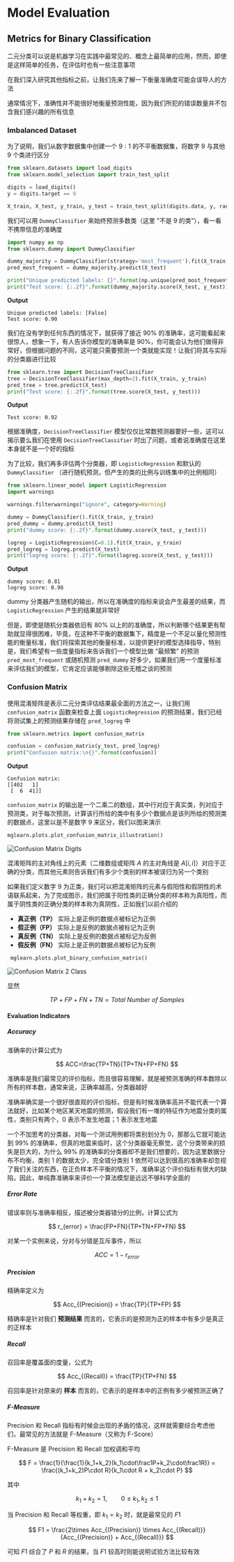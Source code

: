 # Model Evaluation

## Metrics for Binary Classification

二元分类可以说是机器学习在实践中最常见的、概念上最简单的应用，然而，即使是这样简单的任务，在评估时也有一些注意事项

在我们深入研究其他指标之前，让我们先来了解一下衡量准确度可能会误导人的方法

通常情况下，准确性并不能很好地衡量预测性能，因为我们所犯的错误数量并不包含我们感兴趣的所有信息

### Imbalanced Dataset

为了说明，我们从数字数据集中创建一个 $9:1$ 的不平衡数据集，将数字 $9$ 与其他 $9$ 个类进行区分

```python
from sklearn.datasets import load_digits
from sklearn.model_selection import train_test_split

digits = load_digits()
y = digits.target == 9

X_train, X_test, y_train, y_test = train_test_split(digits.data, y, random_state=0)
```

我们可以用 `DummyClassifier` 来始终预测多数类（这里 "不是 $9$ 的类"），看一看不携带信息的准确度

```python
import numpy as np
from sklearn.dummy import DummyClassifier

dummy_majority = DummyClassifier(strategy='most_frequent').fit(X_train, y_train)
pred_most_frequent = dummy_majority.predict(X_test)

print("Unique predicted labels: {}".format(np.unique(pred_most_frequent)))
print("Test score: {:.2f}".format(dummy_majority.score(X_test, y_test)))
```

**Output**

```console
Unique predicted labels: [False]
Test score: 0.90
```

我们在没有学到任何东西的情况下，就获得了接近 $90\%$ 的准确率，这可能看起来很惊人，想象一下，有人告诉你模型的准确率是 $90\%$，你可能会认为他们做得非常好，但根据问题的不同，这可能只需要预测一个类就能实现！让我们将其与实际的分类器进行比较

```python
from sklearn.tree import DecisionTreeClassifier
tree = DecisionTreeClassifier(max_depth=2).fit(X_train, y_train)
pred_tree = tree.predict(X_test)
print("Test score: {:.2f}".format(tree.score(X_test, y_test)))
```

**Output**

```console
Test score: 0.92
```

根据准确度，`DecisionTreeClassifier` 模型仅仅比常数预测器要好一些，这可以揭示要么我们在使用 `DecisionTreeClassifier` 时出了问题，或者说准确度在这里本身就不是一个好的指标

为了比较，我们再多评估两个分类器，即 `LogisticRegression` 和默认的 `DummyClassifier` （进行随机预测，但产生的类的比例与训练集中的比例相同）

```python
from sklearn.linear_model import LogisticRegression
import warnings

warnings.filterwarnings("ignore", category=Warning)

dummy = DummyClassifier().fit(X_train, y_train)
pred_dummy = dummy.predict(X_test)
print("dummy score: {:.2f}".format(dummy.score(X_test, y_test)))

logreg = LogisticRegression(C=0.1).fit(X_train, y_train)
pred_logreg = logreg.predict(X_test)
print("logreg score: {:.2f}".format(logreg.score(X_test, y_test)))
```

**Output**

```console
dummy score: 0.81
logreg score: 0.98
```

dummy 分类器产生随机的输出，所以在准确度的指标来说会产生最差的结果，而 `LogisticRegression` 产生的结果就非常好

但是，即使是随机分类器依旧有 $80\%$ 以上的的准确度，所以判断哪个结果更有帮助就显得很困难，毕竟，在这种不平衡的数据集下，精度是一个不足以量化预测性能的衡量标准，我们将探索其他的衡量标准，以提供更好的模型选择指导，特别是，我们希望有一些度量指标来告诉我们一个模型比做 “最频繁” 的预测 `pred_most_frequent` 或随机预测 `pred_dummy` 好多少，如果我们用一个度量标准来评估我们的模型，它肯定应该能够剔除这些无稽之谈的预测

### Confusion Matrix

使用混淆矩阵是表示二元分类评估结果最全面的方法之一，让我们用 `confusion_matrix` 函数来检查上面 `LogisticRegression` 的预测结果，我们已经将测试集上的预测结果存储在 `pred_logreg` 中

```python
from sklearn.metrics import confusion_matrix

confusion = confusion_matrix(y_test, pred_logreg)
print("Confusion matrix:\n{}".format(confusion))
```

**Output**

```console
Confusion matrix:
[[402   1]
 [  6  41]]
```

`confusion_matrix` 的输出是一个二乘二的数组，其中行对应于真实类，列对应于预测类，对于每次预测，计算该行所给的类中有多少个数据点是该列所给的预测类的数据点，这里以是不是数字 $9$ 来区分，我们以图来演示

```python
mglearn.plots.plot_confusion_matrix_illustration()
```

![Confusion Matrix Digits](figures/l20/l20-Confusion-Matrix-Digits.png)

混淆矩阵的主对角线上的元素（二维数组或矩阵 $A$ 的主对角线是 $A[i,i]$）对应于正确的分类，而其他元素则告诉我们有多少个类别的样本被误归为另一个类别

如果我们定义数字 $9$ 为正类，我们可以把混淆矩阵的元素与假阳性和假阴性的术语联系起来，为了完成图示，我们把属于阳性类的正确分类的样本称为真阳性，而属于阴性类的正确分类的样本称为真阴性，正如我们以前介绍的

- **真正例（TP）** 实际上是正例的数据点被标记为正例
- **假正例（FP）** 实际上是反例的数据点被标记为正例
- **真反例（TN）** 实际上是反例的数据点被标记为反例
- **假反例（FN）** 实际上是正例的数据点被标记为反例

```python
 mglearn.plots.plot_binary_confusion_matrix()
```

![Confusion Matrix 2 Class](figures/l20/l20-Confusion-Matrix-2-Class.png)

显然

$$
TP + FP + FN + TN = Total\ Number\ of\ Samples
$$

#### Evaluation Indicators

##### Accuracy

准确率的计算公式为

$$
ACC=\frac{TP+TN}{TP+TN+FP+FN}
$$

准确率是我们最常见的评价指标，而且很容易理解，就是被预测准确的样本数除以所有的样本数，通常来说，正确率越高，分类器越好

准确率确实是一个很好很直观的评价指标，但是有时候准确率高并不能代表一个算法就好，比如某个地区某天地震的预测，假设我们有一堆的特征作为地震分类的属性，类别只有两个，0 表示不发生地震；1 表示发生地震

一个不加思考的分类器，对每一个测试用例都将类别划分为 0，那那么它就可能达到 99% 的准确率，但真的地震来临时，这个分类器毫无察觉，这个分类带来的损失是巨大的，为什么 99% 的准确率的分类器却不是我们想要的，因为这里数据分布不均衡，类别 1 的数据太少，完全错分类别 1 依然可以达到很高的准确率却忽视了我们关注的东西，在正负样本不平衡的情况下，准确率这个评价指标有很大的缺陷，因此，单纯靠准确率来评价一个算法模型是远远不够科学全面的

##### Error Rate

错误率则与准确率相反，描述被分类器错分的比例，计算公式为

$$
r_{error} = \frac{FP+FN}{TP+TN+FP+FN}
$$

对某一个实例来说，分对与分错是互斥事件，所以

$$
ACC = 1 - r_{error}
$$

##### Precision

精确率定义为

$$
Acc_{(Precision)} = \frac{TP}{TP+FP}
$$

精确率是针对我们 **预测结果** 而言的，它表示的是预测为正的样本中有多少是真正的正样本

##### Recall

召回率是覆盖面的度量，公式为

$$
Acc_{(Recall)} = \frac{TP}{TP+FN}
$$

召回率是针对原来的 **样本** 而言的，它表示的是样本中的正例有多少被预测正确了

##### F-Measure

Precision 和 Recall 指标有时候会出现的矛盾的情况，这样就需要综合考虑他们，最常见的方法就是 F-Measure（又称为 F-Score）

F-Measure 是 Precision 和 Recall 加权调和平均

$$
F = \frac{1}{\frac{1}{k_1+k_2}(k_1\cdot\frac1P+k_2\cdot\frac1R)} 
= \frac{(k_1+k_2)P\cdot R}{k_1\cdot R + k_2\cdot P}
$$

其中

$$
k_1 + k_2 = 1, \qquad 0\leq k_1,k_2\leq 1
$$

当 Precision 和 Recall 等权重，即 $k_1=k_2$ 时，就是最常见的 $F1$

$$
F1 = \frac{2\times Acc_{(Precision)} \times Acc_{(Recall)}}{Acc_{(Precision)} + Acc_{(Recall)}}
$$

可知 $F1$ 综合了 $P$ 和 $R$ 的结果，当 $F1$ 较高时则能说明试验方法比较有效